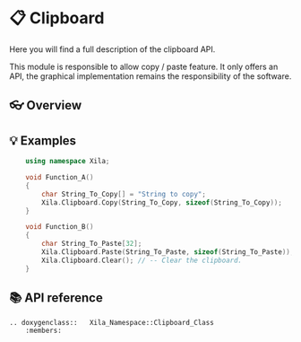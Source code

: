 # 📋 Clipboard

Here you will find a full description of the clipboard API.

This module is responsible to allow copy / paste feature.
It only offers an API, the graphical implementation remains the responsibility of the software.

## 👓 Overview

## 💡 Examples

```cpp
    using namespace Xila;

    void Function_A()
    {
        char String_To_Copy[] = "String to copy";
        Xila.Clipboard.Copy(String_To_Copy, sizeof(String_To_Copy));    // -- Copy a string into the clipboard.
    }

    void Function_B()
    {
        char String_To_Paste[32];
        Xila.Clipboard.Paste(String_To_Paste, sizeof(String_To_Paste)); // -- String to paste from the clipboard.
        Xila.Clipboard.Clear(); // -- Clear the clipboard.
    }
```

## 📚 API reference

```{eval-rst}
.. doxygenclass::   Xila_Namespace::Clipboard_Class
    :members:
```